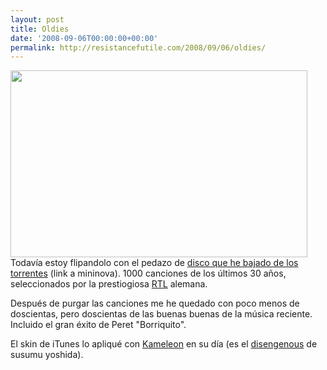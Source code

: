 ```yaml
---
layout: post
title: Oldies
date: '2008-09-06T00:00:00+00:00'
permalink: http://resistancefutile.com/2008/09/06/oldies/
---
```

<img src="http://resistancefutile.com/wp-content/zz022d0136.jpg" alt="" title="RTL chart songs" width="475" height="299" class="centro" />Todavía estoy flipandolo con el pedazo de <a href="http://www.mininova.org/tor/773310">disco que he bajado de los torrentes</a> (link a mininova). 1000 canciones de los últimos 30 años, seleccionados por la prestiogiosa <a href="http://es.wikipedia.org/wiki/RTL_Television">RTL</a> alemana. 

Después de purgar las canciones me he quedado con poco menos de doscientas, pero doscientas de las buenas buenas de la música reciente. Incluido el gran éxito de Peret "Borriquito". 

El skin de iTunes lo apliqué con <a href="http://www.applesfera.com/2008/08/04-kameleon-trae-de-nuevo-el-deskmod-a-leopard">Kameleon</a> en su día (es el <a href="http://macthemes2.net/2007/08/25/theme-review-disingenuous/">disengenous</a> de susumu yoshida). 
